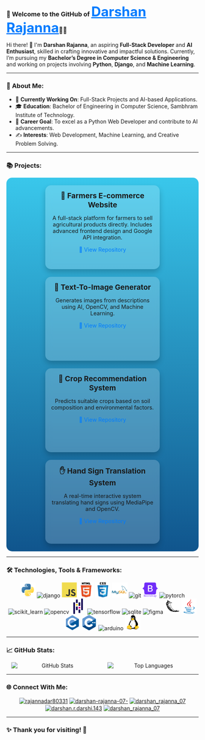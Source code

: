 ### 🌟 Welcome to the GitHub of <span style="font-weight: bold; color: #007BFF; text-decoration: underline; font-size: 2.2rem;">**Darshan Rajanna**</span>👨‍💻

Hi there! 👋 I'm **Darshan Rajanna**, an aspiring **Full-Stack Developer** and **AI Enthusiast**, skilled in crafting innovative and impactful solutions. Currently, I’m pursuing my **Bachelor’s Degree in Computer Science & Engineering** and working on projects involving **Python**, **Django**, and **Machine Learning**.

---

### 📝 **About Me**:
- 🔭 **Currently Working On**: Full-Stack Projects and AI-based Applications.  
- 🎓 **Education**: Bachelor of Engineering in Computer Science, Sambhram Institute of Technology.  
- 💼 **Career Goal**: To excel as a Python Web Developer and contribute to AI advancements.  
- ✍️ **Interests**: Web Development, Machine Learning, and Creative Problem Solving.  

---

### 📚 **Projects**:

<div align="center" style="display: flex; flex-wrap: wrap; justify-content: center; gap: 20px; background: linear-gradient(to bottom,rgb(57, 199, 235),rgb(16, 85, 141)); padding: 20px; border-radius: 15px;">

<div style="width: 300px; height: 220px; border-radius: 15px; overflow: hidden; backdrop-filter: blur(8px); background: rgba(255, 255, 255, 0.2); box-shadow: 0 8px 15px rgba(0, 0, 0, 0.2); transition: transform 0.3s, background 0.3s;">
    <div style="padding: 15px; text-align: center;">
        <h3 style="margin: 0; font-size: 1.2rem;">🌾 Farmers E-commerce Website</h3>
        <p style="font-size: 0.9rem;">A full-stack platform for farmers to sell agricultural products directly. Includes advanced frontend design and Google API integration.</p>
        <a href="https://github.com/darshan-rajanna/farmers-ecommerce" target="_blank" style="color: #007BFF; text-decoration: none; font-size: 0.9rem;">🔗 View Repository</a>
    </div>
</div>

<div style="width: 300px; height: 220px; border-radius: 15px; overflow: hidden; backdrop-filter: blur(8px); background: rgba(255, 255, 255, 0.2); box-shadow: 0 8px 15px rgba(0, 0, 0, 0.2); transition: transform 0.3s, background 0.3s;">
    <div style="padding: 15px; text-align: center;">
        <h3 style="margin: 0; font-size: 1.2rem;">🎨 Text-To-Image Generator</h3>
        <p style="font-size: 0.9rem;">Generates images from descriptions using AI, OpenCV, and Machine Learning.</p>
        <a href="https://github.com/darshan-rajanna/text-to-image-generator" target="_blank" style="color: #007BFF; text-decoration: none; font-size: 0.9rem;">🔗 View Repository</a>
    </div>
</div>

<div style="width: 300px; height: 220px; border-radius: 15px; overflow: hidden; backdrop-filter: blur(8px); background: rgba(255, 255, 255, 0.2); box-shadow: 0 8px 15px rgba(0, 0, 0, 0.2); transition: transform 0.3s, background 0.3s;">
    <div style="padding: 15px; text-align: center;">
        <h3 style="margin: 0; font-size: 1.2rem;">🌱 Crop Recommendation System</h3>
        <p style="font-size: 0.9rem;">Predicts suitable crops based on soil composition and environmental factors.</p>
        <a href="https://github.com/darshan-rajanna/crop-recommendation-system" target="_blank" style="color: #007BFF; text-decoration: none; font-size: 0.9rem;">🔗 View Repository</a>
    </div>
</div>

<div style="width: 300px; height: 220px; border-radius: 15px; overflow: hidden; backdrop-filter: blur(8px); background: rgba(255, 255, 255, 0.2); box-shadow: 0 8px 15px rgba(0, 0, 0, 0.2); transition: transform 0.3s, background 0.3s;">
    <div style="padding: 15px; text-align: center;">
        <h3 style="margin: 0; font-size: 1.2rem;">✋ Hand Sign Translation System</h3>
        <p style="font-size: 0.9rem;">A real-time interactive system translating hand signs using MediaPipe and OpenCV.</p>
        <a href="https://github.com/darshan-rajanna/hand-sign-translation" target="_blank" style="color: #007BFF; text-decoration: none; font-size: 0.9rem;">🔗 View Repository</a>
    </div>
</div>

</div>

---

### 🛠️ **Technologies, Tools & Frameworks**:

<div align="center">
    <img src="https://raw.githubusercontent.com/devicons/devicon/master/icons/python/python-original.svg" alt="python" width="40" height="40"/>
    <img src="https://cdn.worldvectorlogo.com/logos/django.svg" alt="django" width="40" height="40"/>
    <img src="https://raw.githubusercontent.com/devicons/devicon/master/icons/javascript/javascript-original.svg" alt="javascript" width="40" height="40"/>
    <img src="https://raw.githubusercontent.com/devicons/devicon/master/icons/html5/html5-original-wordmark.svg" alt="html5" width="40" height="40"/>
    <img src="https://raw.githubusercontent.com/devicons/devicon/master/icons/css3/css3-original-wordmark.svg" alt="css3" width="40" height="40"/>
    <img src="https://raw.githubusercontent.com/devicons/devicon/master/icons/mysql/mysql-original-wordmark.svg" alt="mysql" width="40" height="40"/>
    <img src="https://www.vectorlogo.zone/logos/git-scm/git-scm-icon.svg" alt="git" width="40" height="40"/>
    <img src="https://raw.githubusercontent.com/devicons/devicon/master/icons/bootstrap/bootstrap-plain-wordmark.svg" alt="bootstrap" width="40" height="40"/>
    <img src="https://www.vectorlogo.zone/logos/pytorch/pytorch-icon.svg" alt="pytorch" width="40" height="40"/>
    <img src="https://upload.wikimedia.org/wikipedia/commons/0/05/Scikit_learn_logo_small.svg" alt="scikit_learn" width="40" height="40"/>
    <img src="https://www.vectorlogo.zone/logos/opencv/opencv-icon.svg" alt="opencv" width="40" height="40"/>
    <img src="https://raw.githubusercontent.com/devicons/devicon/2ae2a900d2f041da66e950e4d48052658d850630/icons/pandas/pandas-original.svg" alt="pandas" width="40" height="40"/>
    <img src="https://www.vectorlogo.zone/logos/tensorflow/tensorflow-icon.svg" alt="tensorflow" width="40" height="40"/>
    <img src="https://www.vectorlogo.zone/logos/sqlite/sqlite-icon.svg" alt="sqlite" width="40" height="40"/>
    <img src="https://www.vectorlogo.zone/logos/figma/figma-icon.svg" alt="figma" width="40" height="40"/>
    <img src="https://raw.githubusercontent.com/devicons/devicon/master/icons/flask/flask-original.svg" alt="flask" width="40" height="40"/>
    <img src="https://raw.githubusercontent.com/devicons/devicon/master/icons/java/java-original.svg" alt="java" width="40" height="40"/>
    <img src="https://raw.githubusercontent.com/devicons/devicon/master/icons/c/c-original.svg" alt="c" width="40" height="40"/>
    <img src="https://raw.githubusercontent.com/devicons/devicon/master/icons/cplusplus/cplusplus-original.svg" alt="cplusplus" width="40" height="40"/>
    <img src="https://cdn.worldvectorlogo.com/logos/arduino-1.svg" alt="arduino" width="40" height="40"/>
    <img src="https://raw.githubusercontent.com/devicons/devicon/master/icons/linux/linux-original.svg" alt="linux" width="40" height="40"/>
</div>





---

### 📈 **GitHub Stats**:

<div align="center" style="display: flex; justify-content: space-around;">
    <img src="https://github-readme-stats.vercel.app/api?username=darshan-rajanna&show_icons=true&theme=radical" alt="GitHub Stats" style="width: 45%;" />
    <img src="https://github-readme-stats.vercel.app/api/top-langs/?username=darshan-rajanna&show_icons=true&locale=en&layout=compact&theme=radical" alt="Top Languages" style="width: 45%;" />
</div>

---

### 🌐 **Connect With Me**:

<p align="center">
<a href="https://twitter.com/rajannadar80331" target="blank"><img align="center" src="https://raw.githubusercontent.com/rahuldkjain/github-profile-readme-generator/master/src/images/icons/Social/twitter.svg" alt="rajannadar80331" height="30" width="40" /></a>
<a href="https://linkedin.com/in/darshan-rajanna-07-" target="blank"><img align="center" src="https://raw.githubusercontent.com/rahuldkjain/github-profile-readme-generator/master/src/images/icons/Social/linked-in-alt.svg" alt="darshan-rajanna-07-" height="30" width="40" /></a>
<a href="https://kaggle.com/darshanrajanna" target="blank"><img align="center" src="https://raw.githubusercontent.com/rahuldkjain/github-profile-readme-generator/master/src/images/icons/Social/kaggle.svg" alt="darshan_rajanna_07" height="30" width="40" /></a>
<a href="https://fb.com/darshan.r.darshi.143" target="blank"><img align="center" src="https://raw.githubusercontent.com/rahuldkjain/github-profile-readme-generator/master/src/images/icons/Social/facebook.svg" alt="darshan.r.darshi.143" height="30" width="40" /></a>
<a href="https://instagram.com/darshan_rajanna_07" target="blank"><img align="center" src="https://raw.githubusercontent.com/rahuldkjain/github-profile-readme-generator/master/src/images/icons/Social/instagram.svg" alt="darshan_rajanna_07" height="30" width="40" /></a>
</p>

---

### ✨ **Thank you for visiting!** 🌟
